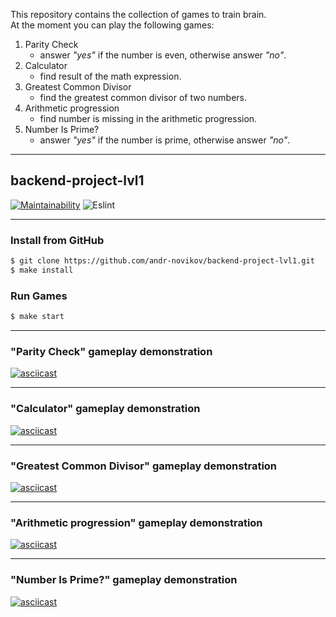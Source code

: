 This repository contains the collection of games to train brain.  
At the moment you can play the following games:
1. Parity Check
    * answer *"yes"* if the number is even, otherwise answer *"no"*.
2. Calculator
    * find result of the math expression.
3. Greatest Common Divisor
    * find the greatest common divisor of two numbers.
4. Arithmetic progression
    * find number is missing in the arithmetic progression.
5. Number Is Prime?
    * answer *"yes"* if the number is prime, otherwise answer *"no"*.

---

## backend-project-lvl1


[![Maintainability](https://api.codeclimate.com/v1/badges/aefe1af55335eabcb423/maintainability)](https://codeclimate.com/github/andr-novikov/backend-project-lvl1/maintainability)
![Eslint](https://github.com/andr-novikov/backend-project-lvl1/workflows/Eslint/badge.svg)

---

### Install from GitHub
``` sh
$ git clone https://github.com/andr-novikov/backend-project-lvl1.git  
$ make install
```

### Run Games
``` sh
$ make start   
```

---
### "Parity Check" gameplay demonstration
[![asciicast](https://asciinema.org/a/HHwyMdgPXegxnxMftj2YzIoeI.svg)](https://asciinema.org/a/HHwyMdgPXegxnxMftj2YzIoeI)

---
### "Calculator" gameplay demonstration
[![asciicast](https://asciinema.org/a/ktUHIdZA0P4yq9u7a33afqI5j.svg)](https://asciinema.org/a/ktUHIdZA0P4yq9u7a33afqI5j)

---
### "Greatest Common Divisor" gameplay demonstration
[![asciicast](https://asciinema.org/a/TA8poJee2LSdmi7mewMrIxNXa.svg)](https://asciinema.org/a/TA8poJee2LSdmi7mewMrIxNXa)

---
### "Arithmetic progression" gameplay demonstration
[![asciicast](https://asciinema.org/a/6cCDq7As3gLCWo9vAuWTz9kct.svg)](https://asciinema.org/a/6cCDq7As3gLCWo9vAuWTz9kct)

---
### "Number Is Prime?" gameplay demonstration
[![asciicast](https://asciinema.org/a/2lt98fWC2cVxRhUzZHOsyoBxR.svg)](https://asciinema.org/a/2lt98fWC2cVxRhUzZHOsyoBxR)